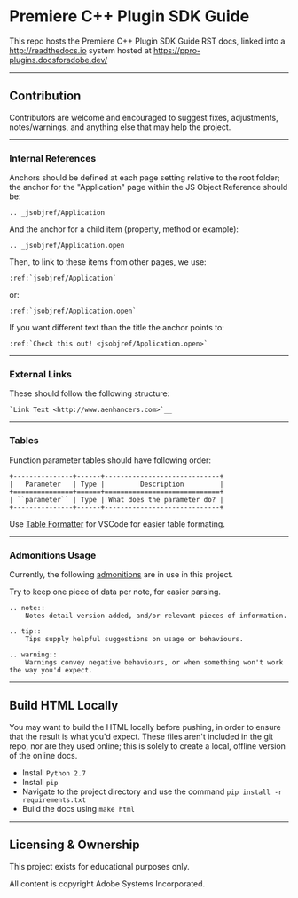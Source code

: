 # Premiere C++ Plugin SDK Guide

This repo hosts the Premiere C++ Plugin SDK Guide RST docs, linked into a http://readthedocs.io system hosted at https://ppro-plugins.docsforadobe.dev/

---

## Contribution

Contributors are welcome and encouraged to suggest fixes, adjustments, notes/warnings, and anything else that may help the project.

---

### Internal References

Anchors should be defined at each page setting relative to the root folder; the anchor for the "Application" page within the JS Object Reference should be:

	.. _jsobjref/Application

And the anchor for a child item (property, method or example):

	.. _jsobjref/Application.open

Then, to link to these items from other pages, we use:

	:ref:`jsobjref/Application`

or:

	:ref:`jsobjref/Application.open`

If you want different text than the title the anchor points to:

	:ref:`Check this out! <jsobjref/Application.open>`

---

### External Links

These should follow the following structure:

	`Link Text <http://www.aenhancers.com>`__

---

### Tables

Function parameter tables should have following order:

	+---------------+------+-----------------------------+
	|   Parameter   | Type |         Description         |
	+===============+======+=============================+
	| ``parameter`` | Type | What does the parameter do? |
	+---------------+------+-----------------------------+

Use [Table Formatter](https://marketplace.visualstudio.com/items?itemName=shuworks.vscode-table-formatter) for VSCode for easier table formating.

---

### Admonitions Usage

Currently, the following [admonitions](http://docutils.sourceforge.net/docs/ref/rst/directives.html#admonitions) are in use in this project.

Try to keep one piece of data per note, for easier parsing.

	.. note::
		Notes detail version added, and/or relevant pieces of information.

	.. tip::
		Tips supply helpful suggestions on usage or behaviours.

	.. warning::
		Warnings convey negative behaviours, or when something won't work the way you'd expect.

---

## Build HTML Locally

You may want to build the HTML locally before pushing, in order to ensure that the result is what you'd expect. These files aren't included in the git repo, nor are they used online; this is solely to create a local, offline version of the online docs.

- Install ``Python 2.7``
- Install ``pip``
- Navigate to the project directory and use the command ``pip install -r requirements.txt``
- Build the docs using ``make html``

---

## Licensing & Ownership

This project exists for educational purposes only.

All content is copyright Adobe Systems Incorporated.
